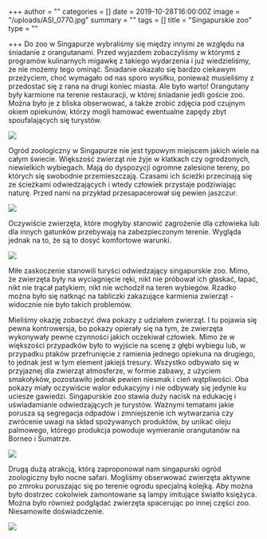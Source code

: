 +++
author = ""
categories = []
date = 2019-10-28T16:00:00Z
image = "/uploads/ASI_0770.jpg"
summary = ""
tags = []
title = "Singapurskie zoo"
type = ""

+++
Do zoo w Singapurze wybraliśmy się między innymi ze względu na śniadanie z orangutanami. Przed wyjazdem zobaczyliśmy w którymś z programów kulinarnych migawkę z takiego wydarzenia i już wiedzieliśmy, że nie możemy tego ominąć. Śniadanie okazało się bardzo ciekawym przeżyciem, choć wymagało od nas sporo wysiłku, ponieważ musieliśmy z przedostać się z rana na drugi koniec miasta. Ale było warto! Orangutany były karmione na terenie restauracji, w której śniadanie jedli goście zoo. Można było je z bliska obserwować, a także zrobić zdjęcia pod czujnym okiem opiekunów, którzy mogli hamować ewentualne zapędy zbyt spoufalających się turystów.

![](/uploads/ASI_0759-1.jpg)

Ogród zoologiczny w Singapurze nie jest typowym miejscem jakich wiele na całym świecie. Większość zwierząt nie żyje w klatkach czy ogrodzonych, niewielkich wybiegach. Mają do dyspozycji ogromne zalesione tereny, po których się swobodnie przemieszczają. Czasami ich ścieżki przecinają się ze ścieżkami odwiedzających i wtedy człowiek przystaje podziwiając naturę. Przed nami na przykład przesapacerował się pewien jaszczur.

![](/uploads/ASI_0744.jpg)

Oczywiście zwierzęta, które mogłyby stanowić zagrożenie dla człowieka lub dla innych gatunków przebywają na zabezpieczonym terenie. Wygląda jednak na to, że są to dosyć komfortowe warunki.

![](/uploads/20191022_135229.jpg)

Miłe zaskoczenie stanowili turyści odwiedzający singapurskie zoo. Mimo, że zwierzęta były na wyciagnięcie ręki, nikt nie próbował ich głaskać, łapać, nikt nie trącał patykiem, nikt nie wchodził na teren wybiegów. Rzadko można było się natknąć na tabliczki zakazujące karmienia zwierząt - widocznie nie było takich problemów.

Mieliśmy okazję zobaczyć dwa pokazy z udziałem zwierząt. I tu pojawia się pewna kontrowersja, bo pokazy opierały się na tym, że zwierzęta wykonywały pewne czynności jakich oczekiwał człowiek. Mimo że w większości przypadków było to wyjście na scenę z głębi wybiegu lub, w przypadku ptaków przefrunięcie z ramienia jednego opiekuna na drugiego, to jednak jest w tym element jakiejś tresury. Wszystko odbywało się w przyjaznej dla zwierząt atmosferze, w formie zabawy, z użyciem smakołyków, pozostawiło jednak pewien niesmak i cień wątpliwości. Oba pokazy miały oczywiście walor edukacyjny i nie odbywały się jedynie ku uciesze gawiedzi. Singapurskie zoo stawia duży nacisk na edukację i uświadamianie odwiedzających je turystów. Ważnymi tematami jakie porusza są segregacja odpadów i zmniejszenie ich wytwarzania czy zwrócenie uwagi na skład spożywanych produktów, by unikać oleju palmowego, którego produkcja powoduje wymieranie orangutanów na Borneo i Sumatrze.

![](/uploads/ASI_0779.jpg)

Drugą dużą atrakcją, którą zaproponował nam singapurski ogród zoologiczny było nocne safari. Mogliśmy obserwować zwierzęta aktywne po zmroku poruszając się po terenie ogrodu specjalną kolejką. Aby można było dostrzec cokolwiek zamontowane są lampy imitujące światło księżyca. Można było również podglądać zwierzęta spacerując po innej części zoo. Niesamowite doświadczenie.

![](/uploads/20191022_205729_exported_stabilized_7719762598962830498.gif)